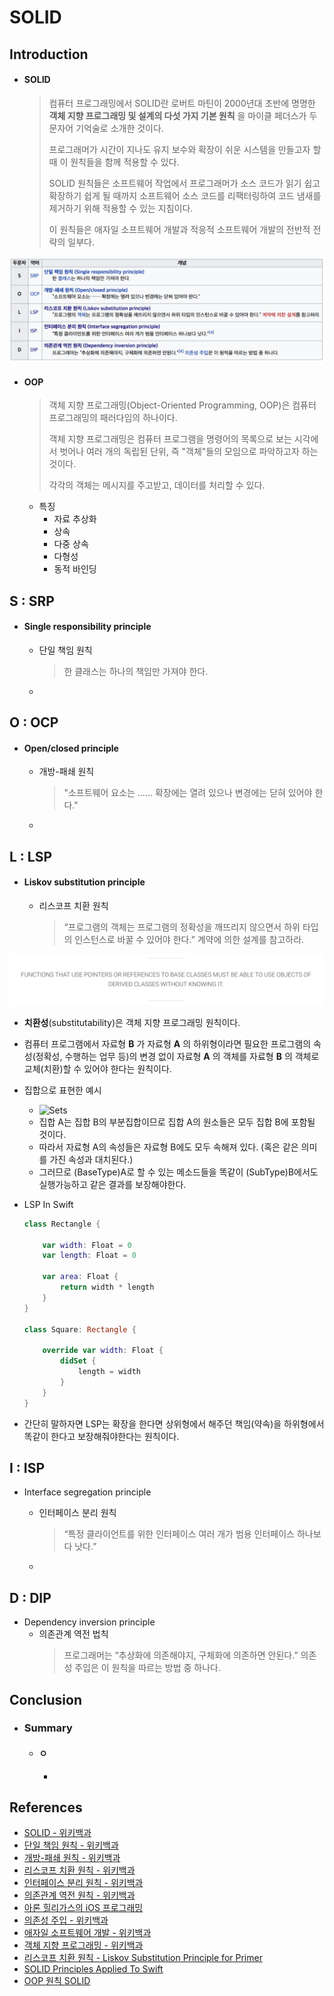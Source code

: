 # SOLID

## Introduction
* #### SOLID
  > 컴퓨터 프로그래밍에서 SOLID란 로버트 마틴이 2000년대 초반에 명명한 **객체 지향 프로그래밍 및 설계의 다섯 가지 기본 원칙** 을 마이클 페더스가 두문자어 기억술로 소개한 것이다.
  >
  > 프로그래머가 시간이 지나도 유지 보수와 확장이 쉬운 시스템을 만들고자 할 때 이 원칙들을 함께 적용할 수 있다.
  >
  > SOLID 원칙들은 소프트웨어 작업에서 프로그래머가 소스 코드가 읽기 쉽고 확장하기 쉽게 될 때까지 소프트웨어 소스 코드를 리팩터링하여 코드 냄새를 제거하기 위해 적용할 수 있는 지침이다.
  >
  > 이 원칙들은 애자일 소프트웨어 개발과 적응적 소프트웨어 개발의 전반적 전략의 일부다.

![SOLID](images/SOLID_Table.png)
* #### OOP
  > 객체 지향 프로그래밍(Object-Oriented Programming, OOP)은 컴퓨터 프로그래밍의 패러다임의 하나이다.
  >
  > 객체 지향 프로그래밍은 컴퓨터 프로그램을 명령어의 목록으로 보는 시각에서 벗어나 여러 개의 독립된 단위, 즉 "객체"들의 모임으로 파악하고자 하는 것이다.
  >
  > 각각의 객체는 메시지를 주고받고, 데이터를 처리할 수 있다.

  * 특징
    * 자료 추상화
    * 상속
    * 다중 상속
    * 다형성
    * 동적 바인딩

## S : SRP
* #### Single responsibility principle
  * 단일 책임 원칙
    > 한 클래스는 하나의 책임만 가져야 한다.

  *

## O : OCP
* #### Open/closed principle
  * 개방-패쇄 원칙
    > "소프트웨어 요소는 …… 확장에는 열려 있으나 변경에는 닫혀 있어야 한다."

  *

## L : LSP
* #### Liskov substitution principle
  * 리스코프 치환 원칙
    > “프로그램의 객체는 프로그램의 정확성을 깨뜨리지 않으면서 하위 타입의 인스턴스로 바꿀 수 있어야 한다.” 계약에 의한 설계를 참고하라.

![LSP_Header](images/LSP_Header.png)
* **치환성**(substitutability)은 객체 지향 프로그래밍 원칙이다.
* 컴퓨터 프로그램에서 자료형 **B** 가 자료형 **A** 의 하위형이라면 필요한 프로그램의 속성(정확성, 수행하는 업무 등)의 변경 없이 자료형 **A** 의 객체를 자료형 **B** 의 객체로 교체(치환)할 수 있어야 한다는 원칙이다.
* 집합으로 표현한 예시
  * ![Sets](images/Set_AnB.png)
  * 집합 A는 집합 B의 부분집합이므로 집합 A의 원소들은 모두 집합 B에 포함될 것이다.
  * 따라서 자료형 A의 속성들은 자료형 B에도 모두 속해져 있다. (혹은 같은 의미를 가진 속성과 대치된다.)
  * 그러므로 (BaseType)A로 할 수 있는 메소드들을 똑같이 (SubType)B에서도 실행가능하고 같은 결과를 보장해야한다.
* LSP In Swift
  ```swift
  class Rectangle {

      var width: Float = 0
      var length: Float = 0

      var area: Float {
          return width * length
      }
  }

  class Square: Rectangle {

      override var width: Float {
          didSet {
              length = width
          }
      }
  }
  ```

* 간단히 말하자면 LSP는 확장을 한다면 상위형에서 해주던 책임(약속)을 하위형에서 똑같이 한다고 보장해줘야한다는 원칙이다.

## I : ISP
* Interface segregation principle
  * 인터페이스 분리 원칙
    > “특정 클라이언트를 위한 인터페이스 여러 개가 범용 인터페이스 하나보다 낫다.”

  *

## D : DIP
* Dependency inversion principle
  * 의존관계 역전 법칙
    > 프로그래머는 “추상화에 의존해야지, 구체화에 의존하면 안된다.” 의존성 주입은 이 원칙을 따르는 방법 중 하나다.




## Conclusion
* ### Summary
  * #### ㅇ
    *

## References
* [SOLID - 위키백과](https://ko.wikipedia.org/wiki/SOLID)
* [단일 책임 원칙 - 위키백과](https://ko.wikipedia.org/wiki/%EB%8B%A8%EC%9D%BC_%EC%B1%85%EC%9E%84_%EC%9B%90%EC%B9%99)
* [개방-패쇄 원칙 - 위키백과](https://ko.wikipedia.org/wiki/%EA%B0%9C%EB%B0%A9-%ED%8F%90%EC%87%84_%EC%9B%90%EC%B9%99)
* [리스코프 치환 원칙 - 위키백과](https://ko.wikipedia.org/wiki/%EB%A6%AC%EC%8A%A4%EC%BD%94%ED%94%84_%EC%B9%98%ED%99%98_%EC%9B%90%EC%B9%99)
* [인터페이스 분리 원칙 - 위키백과](https://ko.wikipedia.org/wiki/%EC%9D%B8%ED%84%B0%ED%8E%98%EC%9D%B4%EC%8A%A4_%EB%B6%84%EB%A6%AC_%EC%9B%90%EC%B9%99)
* [의존관계 역전 원칙 - 위키백과](https://ko.wikipedia.org/wiki/%EC%9D%98%EC%A1%B4%EA%B4%80%EA%B3%84_%EC%97%AD%EC%A0%84_%EC%9B%90%EC%B9%99)
* [아론 힐리가스의 iOS 프로그래밍](http://www.kyobobook.co.kr/product/detailViewKor.laf?mallGb=KOR&ejkGb=KOR&barcode=9791186697153)
* [의존성 주입 - 위키백과](https://ko.wikipedia.org/wiki/%EC%9D%98%EC%A1%B4%EC%84%B1_%EC%A3%BC%EC%9E%85)
* [애자일 소프트웨어 개발 - 위키백과](https://ko.wikipedia.org/wiki/%EC%95%A0%EC%9E%90%EC%9D%BC_%EC%86%8C%ED%94%84%ED%8A%B8%EC%9B%A8%EC%96%B4_%EA%B0%9C%EB%B0%9C)
* [객체 지향 프로그래밍 - 위키백과](https://ko.wikipedia.org/wiki/%EA%B0%9D%EC%B2%B4_%EC%A7%80%ED%96%A5_%ED%94%84%EB%A1%9C%EA%B7%B8%EB%9E%98%EB%B0%8D)
* [리스코프 치환 원칙 - Liskov Substitution Principle for Primer](http://vandbt.tistory.com/41)
* [SOLID Principles Applied To Swift](https://marcosantadev.com/solid-principles-applied-swift/)
* [OOP 원칙 SOLID](https://trazy.gitbooks.io/oop/content/oop-srp.html)
